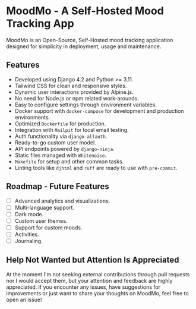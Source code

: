 # MoodMo - A Self-Hosted Mood Tracking App

MoodMo is an Open-Source, Self-Hosted mood tracking application designed for simplicity in deployment, usage and maintenance.

## Features

- Developed using Django 4.2 and Python >= 3.11.
- Tailwind CSS for clean and responsive styles.
- Dynamic user interactions provided by Alpine.js.
- No need for Node.js or npm related work-arounds.
- Easy to configure settings through environment variables.
- Docker support with `docker-compose` for development and production environments.
- Optimized `Dockerfile` for production.
- Integration with `Mailpit` for local email testing.
- Auth functionality via `django-allauth`.
- Ready-to-go custom user model.
- API endpoints powered by `django-ninja`.
- Static files managed with `Whitenoise`.
- `Makefile` for setup and other common tasks.
- Linting tools like `djhtml` and `ruff` are ready to use with `pre-commit`.

## Roadmap - Future Features

- [ ] Advanced analytics and visualizations.
- [ ] Multi-language support.
- [ ] Dark mode.
- [ ] Custom user themes.
- [ ] Support for custom moods.
- [ ] Activities.
- [ ] Journaling.

## Help Not Wanted but Attention Is Appreciated

At the moment I'm not seeking external contributions through pull requests nor I would accept them, but your attention and feedback are highly appreciated. If you encounter any issues, have suggestions for improvements or just want to share your thoughts on MoodMo, feel free to open an issue!
